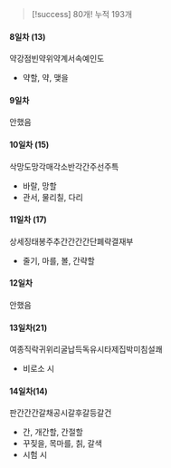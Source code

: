 > [!success] 80개!
> 누적 193개
#### 8일차 (13)
약강점빈약위약계서속예인도
- 약할, 약, 맺을
#### 9일차
안했음
#### 10일차 (15)
삭망도망각매각소반각간주선주특
- 바랄, 망할
- 관서, 물리칠, 다리
#### 11일차 (17)
상세징태봉주추간간간간단폐략결재부
- 줄기, 마를, 볼, 간략할
#### 12일차
안했음
#### 13일차(21)
여종직락귀위리굴납득독유시타제집박미침설쾌
- 비로소 시
#### 14일차(14)
판간간간갈채공시갈후갈등갈건
- 간, 개간할, 간절할
- 꾸짖을, 목마를, 칡, 갈색
- 시험 시